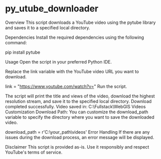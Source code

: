 # py_utube_downloader
Overview
This script downloads a YouTube video using the pytube library and saves it to a specified local directory.

Dependencies
Install the required dependencies using the following command:

pip install pytube

Usage
Open the script in your preferred Python IDE.

Replace the link variable with the YouTube video URL you want to download.


link = "https://www.youtube.com/watch?v="
Run the script.

The script will print the title and views of the video, download the highest resolution stream, and save it to the specified local directory.
Download completed successfully. Video saved in: C:\Fullstack\WebGIS Videos
Customization
Download Path: You can customize the download_path variable to specify the directory where you want to save the downloaded video.


download_path = r'C:\your_path\videos'
Error Handling
If there are any issues during the download process, an error message will be displayed.

Disclaimer
This script is provided as-is. Use it responsibly and respect YouTube's terms of service.

